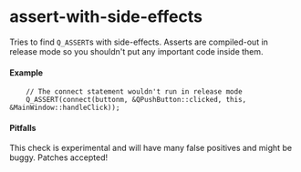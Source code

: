 # assert-with-side-effects

Tries to find `Q_ASSERT`s with side-effects. Asserts are compiled-out in release mode so you shouldn't put any important code inside them.

#### Example
```
    // The connect statement wouldn't run in release mode
    Q_ASSERT(connect(buttonm, &QPushButton::clicked, this, &MainWindow::handleClick));
```

#### Pitfalls

This check is experimental and will have many false positives and might be buggy. Patches accepted!
